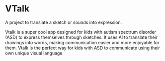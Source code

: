 # VTalk
A project to translate a sketch or sounds into expression.  

Vtalk is a super cool app designed for kids with autism spectrum disorder (ASD) to express themselves through sketches. It uses AI to translate their drawings into words, making communication easier and more enjoyable for them. Vtalk is the perfect way for kids with ASD to communicate using their own unique visual language.
